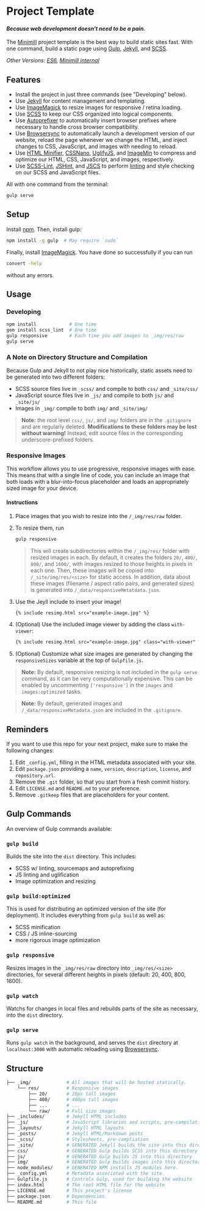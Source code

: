 Project Template
========================================

#### _Because web development doesn't need to be a pain._

The [Minimill](https://minimill.co) project template is the best way to build static sites fast.  With one command, build a static page using [Gulp][gulp], [Jekyll][jekyll], and [SCSS][scss].

_Other Versions: [ES6](https://github.com/minimill/project-template/tree/es6), [Minimill internal](https://github.com/minimill/project-template/tree/minimill)_

## Features

- Install the project in just three commands (see "Developing" below).
- Use [Jekyll][jekyll] for content management and templating.
- Use [ImageMagick][imagemagick] to resize images for responsive / retina loading.
- Use [SCSS][scss] to keep our CSS organized into logical components.
- Use [Autoprefixer][autoprefixer] to automatically insert browser prefixes where necessary to handle cross browser compatibility.
- Use [Browsersync][browsersync] to automatically launch a development version of our website, reload the page whenever we change the HTML, and inject changes to CSS, JavaScript, and images with needing to reload.
- Use [HTML Minifier][htmlmin], [CSSNano][cssnano], [UglifyJS][uglifyjs], and [ImageMin][imagemin] to compress and optimize our HTML, CSS, JavaScript, and images, respectively.
- Use [SCSS-Lint][scss-lint], [JSHint][jshint], and [JSCS][jscs] to perform [linting][linting] and style checking on our SCSS and JavaScript files.

All with one command from the terminal:

```bash
gulp serve
```

## Setup

Install [npm][npm-install]. Then, install gulp:

```bash
npm install -g gulp  # May require `sudo`
```

Finally, install [ImageMagick][imagemagick]. You have done so successfully if you can run 

```bash
convert -help
```

 without any errors.

## Usage

### Developing

```bash
npm install            # One time
gem install scss_lint  # One time
gulp responsive        # Each time you add images to _img/res/raw
gulp serve
```

### A Note on Directory Structure and Compilation

Because Gulp and Jekyll to not play nice historically, static assets need to be generated into two different folders:

* SCSS source files live in `_scss/` and compile to both  `css/` and `_site/css/` 
* JavaScript source files live in `_js/` and compile to both  `js/` and `_site/js/`
* Images in `_img/` compile to both  `img/` and `_site/img/`

> **Note:** the root level `css/`, `js/`, and `img/` folders are in the `.gitignore` and are regularly deleted.  **Modifications to these folders may be lost without warning!** Instead, edit source files in the corresponding underscore-prefixed folders.

### Responsive Images

This workflow allows you to use progressive, responsive images with ease. This means that with a single line of code, you can include an image that both loads with a blur-into-focus placeholder and loads an appropriately sized image for your device.

#### Instructions

1.  Place images that you wish to resize into the `/_img/res/raw` folder.
2.  To resize them, run

    ```bash
    gulp responsive
    ```

    > This will create subdirectories within the `/_img/res/` folder with resized images in each.  By default, it creates the folders `20/`, `400/`, `800/`, and `1600/`, with images resized to those heights in pixels in each one. Then, these images will be copied into `/_site/img/res/<size>` for static access. In addition, data about these images (filename / aspect ratio pairs, and generated sizes) is generated into `/_data/responsiveMetatdata.json`.

3.  Use the Jeyll include to insert your image!

    ```html
    {% include resimg.html src="example-image.jpg" %}
    ```
    
4.  (Optional) Use the included image viewer by adding the class `with-viewer`:

    ```html
    {% include resimg.html src="example-image.jpg" class="with-viewer" %}
    ```

5.  (Optional) Customize what size images are generated by changing the `responsiveSizes` variable at the top of `Gulpfile.js`.

> **Note:** By default, responsive resizing is not included in the `gulp serve` command, as it can be very computationally expensive. This can be enabled by uncommenting `['responsive']` in the `images` and `images:optimized` tasks.

> **Note:** By default, generated images and `/_data/responsiveMetadata.json` are included in the `.gitignore`.

## Reminders

If you want to use this repo for your next project, make sure to make the following changes:

1. Edit `_config.yml`, filling in the HTML metadata associated with your site.
2. Edit `package.json` providing a `name`, `version`, `description`, `license`, and `repository.url`.
3. Remove the `.git` folder, so that you start from a fresh commit history.
4. Edit `LICENSE.md` and `README.md` to your preference.
5. Remove `.gitkeep` files that are placeholders for your content.

## Gulp Commands

An overview of Gulp commands available:

### `gulp build`

Builds the site into the `dist` directory.  This includes:

- SCSS w/ linting, sourcemaps and autoprefixing
- JS linting and uglification
- Image optimization and resizing

### `gulp build:optimized`

This is used for distributing an optimized version of the site (for deployment).  It includes everything from `gulp build` as well as:
- SCSS minification
- CSS / JS inline-sourcing 
- more rigorous image optimization

### `gulp responsive`

Resizes images in the `_img/res/raw` directory into `_img/res/<size>` directories, for several different heights in pixels (default: 20, 400, 800, 1600).

### `gulp watch`

Watchs for changes in local files and rebuilds parts of the site as necessary, into the `dist` directory.

### `gulp serve`

Runs `gulp watch` in the background, and serves the `dist` directory at `localhost:3000` with automatic reloading using [Browsersync][browsersync].

## Structure

```bash
├── _img/             # All images that will be hosted statically.
    └── res/          # Responsive images
        ├── 20/       # 20px tall images
        ├── 400/      # 400px tall images
        ├── ...       # ...
        └── raw/      # Full size images
├── _includes/        # Jekyll HTML includes
├── _js/              # JavaScript libraries and scripts, pre-compilation
├── _layouts/         # Jekyll HTML layouts
├── _posts/           # Jekyll HTML/Markdown posts
├── _scss/            # Stylesheets, pre-compliation
├── _site/            # GENERATED Jekyll builds the site into this directory
├── css/              # GENERATED Gulp builds SCSS into this directory
├── js/               # GENERATED Gulp builds JS into this directory
├── img/              # GENERATED Gulp builds images into this directory
├── node_modules/     # GENERATED NPM installs JS modules here.
├── _config.yml       # Metadata associated with the site.
├── Gulpfile.js       # Controls Gulp, used for building the website
├── index.html        # The root HTML file for the website
├── LICENSE.md        # This project's license
├── package.json      # Dependencies
└── README.md         # This file
```

[autoprefixer]: https://css-tricks.com/autoprefixer/
[browsersync]: http://www.browsersync.io/
[cssnano]: http://cssnano.co/
[gulp]: http://gulpjs.com/
[handlebars]: http://handlebarsjs.com/
[htmlmin]: https://github.com/kangax/html-minifier
[imagemin]: https://github.com/imagemin/imagemin
[jscs]: http://jscs.info/
[jshint]: http://jshint.com/
[linting]: https://en.wikipedia.org/wiki/Lint_%28software%29
[npm-install]: https://nodejs.org/en/download/
[uglifyjs]: https://github.com/mishoo/UglifyJS
[scss]: http://sass-lang.com/
[scss-lint]: https://github.com/brigade/scss-lint
[jekyll]: https://jekyllrb.com/
[imagemagick]: http://www.imagemagick.org/script/index.php
